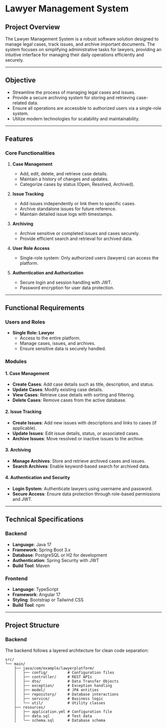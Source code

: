 # Lawyer Management System

## Project Overview

The Lawyer Management System is a robust software solution designed to manage legal cases, track issues, and archive important documents. The system focuses on simplifying administrative tasks for lawyers, providing an intuitive interface for managing their daily operations efficiently and securely.

---

## Objective

- Streamline the process of managing legal cases and issues.
- Provide a secure archiving system for storing and retrieving case-related data.
- Ensure all operations are accessible to authorized users via a single-role system.
- Utilize modern technologies for scalability and maintainability.

---

## Features

### Core Functionalities
1. **Case Management**
   - Add, edit, delete, and retrieve case details.
   - Maintain a history of changes and updates.
   - Categorize cases by status (Open, Resolved, Archived).

2. **Issue Tracking**
   - Add issues independently or link them to specific cases.
   - Archive standalone issues for future reference.
   - Maintain detailed issue logs with timestamps.

3. **Archiving**
   - Archive sensitive or completed issues and cases securely.
   - Provide efficient search and retrieval for archived data.

4. **User Role Access**
   - Single-role system: Only authorized users (lawyers) can access the platform.

5. **Authentication and Authorization**
   - Secure login and session handling with JWT.
   - Password encryption for user data protection.

---

## Functional Requirements

### Users and Roles
- **Single Role: Lawyer**
  - Access to the entire platform.
  - Manage cases, issues, and archives.
  - Ensure sensitive data is securely handled.

### Modules
#### 1. Case Management
- **Create Cases**: Add case details such as title, description, and status.
- **Update Cases**: Modify existing case details.
- **View Cases**: Retrieve case details with sorting and filtering.
- **Delete Cases**: Remove cases from the active database.

#### 2. Issue Tracking
- **Create Issues**: Add new issues with descriptions and links to cases (if applicable).
- **Update Issues**: Edit issue details, status, or associated cases.
- **Archive Issues**: Move resolved or inactive issues to the archive.

#### 3. Archiving
- **Manage Archives**: Store and retrieve archived cases and issues.
- **Search Archives**: Enable keyword-based search for archived data.

#### 4. Authentication and Security
- **Login System**: Authenticate lawyers using username and password.
- **Secure Access**: Ensure data protection through role-based permissions and JWT.

---

## Technical Specifications

### Backend
- **Language**: Java 17
- **Framework**: Spring Boot 3.x
- **Database**: PostgreSQL or H2 for development
- **Authentication**: Spring Security with JWT
- **Build Tool**: Maven

### Frontend
- **Language**: TypeScript
- **Framework**: Angular 17
- **Styling**: Bootstrap or Tailwind CSS
- **Build Tool**: npm

---

## Project Structure

### Backend
The backend follows a layered architecture for clean code separation:
```plaintext
src/
└── main/
    ├── java/com/example/lawyerplatform/
    │   ├── config/         # Configuration files
    │   ├── controller/     # REST APIs
    │   ├── dto/            # Data Transfer Objects
    │   ├── exception/      # Exception handling
    │   ├── model/          # JPA entities
    │   ├── repository/     # Database interactions
    │   ├── service/        # Business logic
    │   └── util/           # Utility classes
    ├── resources/
    │   ├── application.yml # Configuration file
    │   ├── data.sql        # Test data
    │   └── schema.sql      # Database schema
